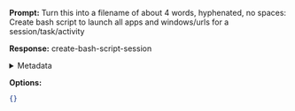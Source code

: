 **Prompt:**
Turn this into a filename of about 4 words, hyphenated, no spaces: Create bash script to launch all apps and windows/urls for a session/task/activity

**Response:**
create-bash-script-session

<details><summary>Metadata</summary>

- Duration: 734 ms
- Datetime: 2023-07-24T10:03:44.001816
- Model: gpt-3.5-turbo-0613

</details>

**Options:**
```json
{}
```

